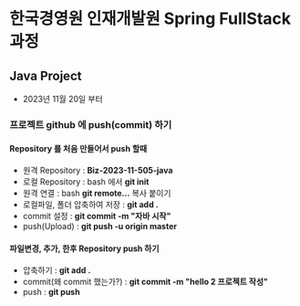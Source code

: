# 한국경영원 인재개발원 Spring FullStack 과정

## Java Project
- 2023년 11월 20일 부터

### 프로젝트 github 에 push(commit) 하기
#### Repository 를 처음 만들어서 push 할때 
- 원격 Repository : **Biz-2023-11-505-java**
- 로컬 Repository : bash 에서 **git init**
- 원격 연결 : bash **git remote...** 복사 붙이기
- 로컬파일, 폴더 압축하여 저장 : **git add .**
- commit 설정 : **git commit -m "자바 시작"**
- push(Upload) : **git push -u origin master**

#### 파일변경, 추가, 한후 Repository push 하기
- 압축하기 : **git add .**
- commit(왜 commit 했는가?) : **git commit -m "hello 2 프로젝트 작성"**
- push : **git push**
